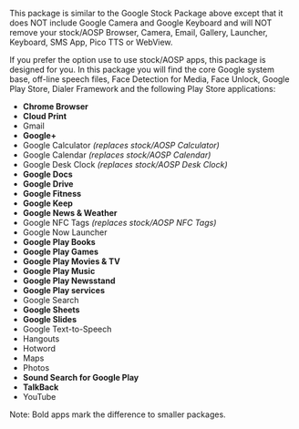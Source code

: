 This package is similar to the Google Stock Package above except that it does NOT include Google Camera and Google Keyboard and will NOT remove your stock/AOSP Browser, Camera, Email, Gallery, Launcher, Keyboard, SMS App, Pico TTS or WebView.

If you prefer the option use to use stock/AOSP apps, this package is designed for you.
In this package you will find the core Google system base, off-line speech files, Face Detection for Media, Face Unlock, Google Play Store, Dialer Framework and the following Play Store applications:

* **Chrome Browser**
* **Cloud Print**
* Gmail
* **Google+**
* Google Calculator _(replaces stock/AOSP Calculator)_
* Google Calendar _(replaces stock/AOSP Calendar)_
* Google Desk Clock _(replaces stock/AOSP Desk Clock)_
* **Google Docs**
* **Google Drive**
* **Google Fitness**
* **Google Keep**
* **Google News & Weather**
* Google NFC Tags _(replaces stock/AOSP NFC Tags)_
* Google Now Launcher
* **Google Play Books**
* **Google Play Games**
* **Google Play Movies & TV**
* **Google Play Music**
* **Google Play Newsstand**
* **Google Play services**
* Google Search
* **Google Sheets**
* **Google Slides**
* Google Text-to-Speech
* Hangouts
* Hotword
* Maps
* Photos
* **Sound Search for Google Play**
* **TalkBack**
* YouTube

Note: Bold apps mark the difference to smaller packages.